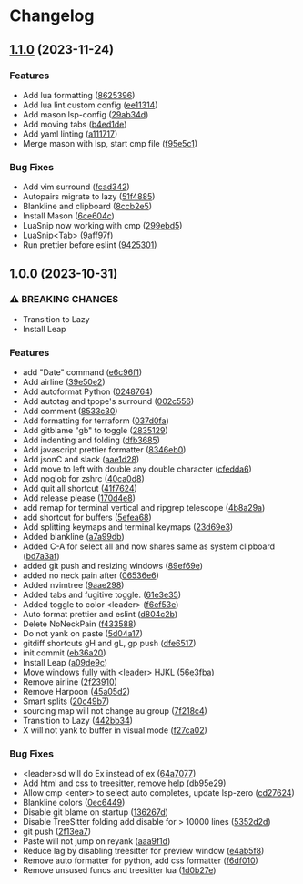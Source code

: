 # Changelog

## [1.1.0](https://github.com/Carter-Apas/nvim/compare/v1.0.0...v1.1.0) (2023-11-24)


### Features

* Add lua formatting ([8625396](https://github.com/Carter-Apas/nvim/commit/86253969a7b9d62abb34d83f68ea2ef07179a070))
* Add lua lint custom config ([ee11314](https://github.com/Carter-Apas/nvim/commit/ee113148caab0fc394ec22cf5fcccc2b3a4dc568))
* Add mason lsp-config ([29ab34d](https://github.com/Carter-Apas/nvim/commit/29ab34d8ad0a1a3d4b5f91cde9a9ce9e193618c2))
* Add moving tabs ([b4ed1de](https://github.com/Carter-Apas/nvim/commit/b4ed1de12d1df5463f1b62b4b78bf8ee422758ef))
* Add yaml linting ([a111717](https://github.com/Carter-Apas/nvim/commit/a11171786c2fe38f702c4032386706550d8ac639))
* Merge mason with lsp, start cmp file ([f95e5c1](https://github.com/Carter-Apas/nvim/commit/f95e5c183b0de75644d640187bf9e9c88cd00838))


### Bug Fixes

* Add vim surround ([fcad342](https://github.com/Carter-Apas/nvim/commit/fcad342a038803b3b30029adc7463080e4efaf62))
* Autopairs migrate to lazy ([51f4885](https://github.com/Carter-Apas/nvim/commit/51f4885a88a044da7ef825dd3363f58f7da3ccae))
* Blankline and clipboard ([8ccb2e5](https://github.com/Carter-Apas/nvim/commit/8ccb2e5000931534a84f226dd93ece8de068de02))
* Install Mason ([6ce604c](https://github.com/Carter-Apas/nvim/commit/6ce604c9c5de23a0721b0b90c5eaa1122e9ee336))
* LuaSnip now working with cmp ([299ebd5](https://github.com/Carter-Apas/nvim/commit/299ebd5ab1dec99b018624c675f81c9679384dc1))
* LuaSnip&lt;Tab&gt; ([9aff97f](https://github.com/Carter-Apas/nvim/commit/9aff97f3e08d839bc7ae1ee67b5fd0b78e3810de))
* Run prettier before eslint ([9425301](https://github.com/Carter-Apas/nvim/commit/9425301e27d98169ea69fab5f9cce2cc1f1b644f))

## 1.0.0 (2023-10-31)


### ⚠ BREAKING CHANGES

* Transition to Lazy
* Install Leap

### Features

* add "Date" command ([e6c96f1](https://github.com/Carter-Apas/nvim/commit/e6c96f136ddb1028660f3d99329f7af3114ffb68))
* Add airline ([39e50e2](https://github.com/Carter-Apas/nvim/commit/39e50e2bf70da141e6a9cb4a99b0eed0917a1fa9))
* Add autoformat Python ([0248764](https://github.com/Carter-Apas/nvim/commit/0248764fb0a694c506e01dc70aaa3b9067e5e12a))
* Add autotag and tpope's surround ([002c556](https://github.com/Carter-Apas/nvim/commit/002c556870cf9f4993033b2c2c8667a0abb35e97))
* Add comment ([8533c30](https://github.com/Carter-Apas/nvim/commit/8533c307171293ee1ba7923e730ae4a3d1d4cb11))
* Add formatting for terraform ([037d0fa](https://github.com/Carter-Apas/nvim/commit/037d0faf2f0398a57aae7b34a8143f8dcf3cf90a))
* Add gitblame "gb" to toggle ([2835129](https://github.com/Carter-Apas/nvim/commit/283512926399aaa87e071f710d74b836e84fdacc))
* Add indenting and folding ([dfb3685](https://github.com/Carter-Apas/nvim/commit/dfb36858f73acca1d80e044c78a10fa36840431c))
* Add javascript prettier formatter ([8346eb0](https://github.com/Carter-Apas/nvim/commit/8346eb01323f7714c1a964cf821388fcf3640350))
* Add jsonC and slack ([aae1d28](https://github.com/Carter-Apas/nvim/commit/aae1d28a4e56084f15e2ec2dfb62eb1f2a7f45b7))
* Add move to left with double any double character ([cfedda6](https://github.com/Carter-Apas/nvim/commit/cfedda6aa111206769f433c666fdd71426f70057))
* Add noglob for zshrc ([40ca0d8](https://github.com/Carter-Apas/nvim/commit/40ca0d856abec391901c819f90102280abb85e2f))
* Add quit all shortcut ([41f7624](https://github.com/Carter-Apas/nvim/commit/41f762491d11f8a0f18d6ea633e2fbd483010519))
* Add release please ([170d4e8](https://github.com/Carter-Apas/nvim/commit/170d4e85ff21b8a6b46753b36fd44d61abb75c98))
* add remap for terminal vertical and ripgrep telescope ([4b8a29a](https://github.com/Carter-Apas/nvim/commit/4b8a29a89b04ff48bff6042a4cfa7e5130e7d60d))
* add shortcut for buffers ([5efea68](https://github.com/Carter-Apas/nvim/commit/5efea68fec07c3f30e9e41ae72913fe7bbff74af))
* Add splitting keymaps and terminal keymaps ([23d69e3](https://github.com/Carter-Apas/nvim/commit/23d69e35aac139427a82a4d95603e535d8cbb345))
* Added blankline ([a7a99db](https://github.com/Carter-Apas/nvim/commit/a7a99db777a4b8219cb8618862ac85325c5d2039))
* Added C-A for select all and now shares same as system clipboard ([bd7a3af](https://github.com/Carter-Apas/nvim/commit/bd7a3af72ab157eb4d01f468c01eeb6b82cc85a0))
* added git push and resizing windows ([89ef69e](https://github.com/Carter-Apas/nvim/commit/89ef69e420648154b2a683d3cc5eb31624873b06))
* added no neck pain after ([06536e6](https://github.com/Carter-Apas/nvim/commit/06536e63c1f45a648d05e0ddcae03dbc8e13eda9))
* Added nvimtree ([9aae298](https://github.com/Carter-Apas/nvim/commit/9aae298ed4bedb07a591fb81780384caa80bb419))
* Added tabs and fugitive toggle. ([61e3e35](https://github.com/Carter-Apas/nvim/commit/61e3e35d7b85ddafe01b741429734693b64bb060))
* Added toggle to color &lt;leader&gt; ([f6ef53e](https://github.com/Carter-Apas/nvim/commit/f6ef53eaaed11a4bae0e7f46d98d76bed398fe83))
* Auto format prettier and eslint ([d804c2b](https://github.com/Carter-Apas/nvim/commit/d804c2b6dd70e72cb40735fc948c3e94cdae2a43))
* Delete NoNeckPain ([f433588](https://github.com/Carter-Apas/nvim/commit/f433588450c34b562bb154a7fe4984b4d7c93779))
* Do not yank on paste ([5d04a17](https://github.com/Carter-Apas/nvim/commit/5d04a17a5783623fa87fb454deaf1c7341c67283))
* gitdiff shortcuts gH and gL, gp push ([dfe6517](https://github.com/Carter-Apas/nvim/commit/dfe65170865e584f0bd018a4b410a09bd9a4e8b4))
* init commit ([eb36a20](https://github.com/Carter-Apas/nvim/commit/eb36a20c07ae5ffbc0cb8f7a720202a8f3759cd4))
* Install Leap ([a09de9c](https://github.com/Carter-Apas/nvim/commit/a09de9c106e45d758c7b1bffba510b1b9810d952))
* Move windows fully with &lt;leader&gt; HJKL ([56e3fba](https://github.com/Carter-Apas/nvim/commit/56e3fba1397670f2050f1177e51b7416727a12d5))
* Remove airline ([2f23910](https://github.com/Carter-Apas/nvim/commit/2f23910a28f11e639f16aa255027382d71efcbd9))
* Remove Harpoon ([45a05d2](https://github.com/Carter-Apas/nvim/commit/45a05d27c21b7f6d47102843766d8fdb1dc7115b))
* Smart splits ([20c49b7](https://github.com/Carter-Apas/nvim/commit/20c49b7814fb10d180ec9de155c7816177f2bcd5))
* sourcing map will not change au group ([7f218c4](https://github.com/Carter-Apas/nvim/commit/7f218c4edb62c38302ab44829dc33efb079cc5ce))
* Transition to Lazy ([442bb34](https://github.com/Carter-Apas/nvim/commit/442bb34124d47b0e4097d99661f4ebb806345267))
* X will not yank to buffer in visual mode ([f27ca02](https://github.com/Carter-Apas/nvim/commit/f27ca024980d1064e96a53b780d386436fa0285d))


### Bug Fixes

* &lt;leader&gt;sd will do Ex instead of ex ([64a7077](https://github.com/Carter-Apas/nvim/commit/64a70773a3809b0babab68ee8a4f4af942b95c92))
* Add html and css to treesitter, remove help ([db95e29](https://github.com/Carter-Apas/nvim/commit/db95e29c06213b310c094d1ea4b374c8c70b366b))
* Allow cmp &lt;enter&gt; to select auto completes, update lsp-zero ([cd27624](https://github.com/Carter-Apas/nvim/commit/cd27624f76fcc02072e92d5f4588bf644eee2e1a))
* Blankline colors ([0ec6449](https://github.com/Carter-Apas/nvim/commit/0ec64490473052640037e7b3aa4c71afbc8bf423))
* Disable git blame on startup ([136267d](https://github.com/Carter-Apas/nvim/commit/136267d8e34d4a7ee15a721eee3b344ab1b6b773))
* Disable TreeSitter folding add disable for &gt; 10000 lines ([5352d2d](https://github.com/Carter-Apas/nvim/commit/5352d2d687e00593348e3d26fa5a6a3e97326239))
* git push ([2f13ea7](https://github.com/Carter-Apas/nvim/commit/2f13ea79ec629aad243462b18160d0228a868c28))
* Paste will not jump on reyank ([aaa9f1d](https://github.com/Carter-Apas/nvim/commit/aaa9f1daf828a7b042dd3c8000fc0b2b129da207))
* Reduce lag by disabling treesitter for preview window ([e4ab5f8](https://github.com/Carter-Apas/nvim/commit/e4ab5f899152d2451d660794a344a540bec0cd5d))
* Remove auto formatter for python, add css formatter ([f6df010](https://github.com/Carter-Apas/nvim/commit/f6df0107e4e93aa2038df44c9fbb401bfc6a973b))
* Remove unsused funcs and treesitter lua ([1d0b27e](https://github.com/Carter-Apas/nvim/commit/1d0b27ee7dd014bbbbd56c173e21c42c2bdff0a8))
